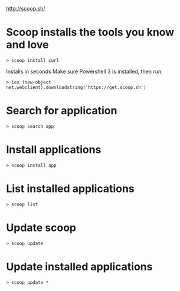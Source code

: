 http://scoop.sh/

# Scoop installs the tools you know and love
```
> scoop install curl
```

Installs in seconds
Make sure Powershell 3 is installed, then run:
```
> iex (new-object net.webclient).downloadstring('https://get.scoop.sh')
```

# Search for application
```
> scoop search app
```

# Install applications
```
> scoop install app
```

# List installed applications
```
> scoop list
```

# Update scoop
```
> scoop update
```

# Update installed applications
```
> scoop update *
```
